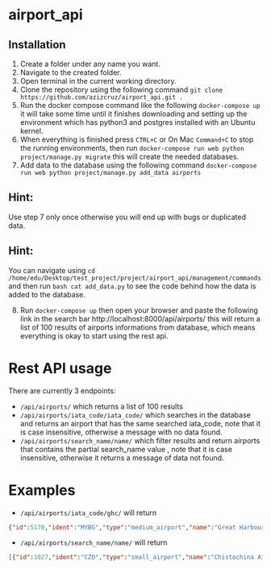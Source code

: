 # airport_api

## Installation

1. Create a folder under any name you want.
2. Navigate to the created folder.
3. Open terminal in the current working directory.
4. Clone the repository using the following command ```git clone https://github.com/azizcruz/airport_api.git .```
5. Run the docker compose command like the following ```docker-compose up``` it will take some time until it finishes downloading and setting up the environment which has python3 and postgres installed with an Ubuntu kernel.
6. When everything is finished press ```CTRL+C``` or On Mac ```Command+C``` to stop the running environments, then run ```docker-compose run web python project/manage.py migrate``` this will create the needed databases.
7. Add data to the database using the following command ```docker-compose run web python project/manage.py add_data airports```

## Hint:
Use step 7 only once otherwise you will end up with bugs or duplicated data.

## Hint:
You can navigate using ``` cd /home/edu/Desktop/test_project/project/airport_api/management/commands
``` and then run ```bash cat add_data.py``` to see the code behind how the data is added to the database.

8. Run ```docker-compose up``` then open your browser and paste the following link in the search bar http://localhost:8000/api/airports/ this will return a list of 100 results of airports informations from database, which means everything is okay to start using the rest api.

# Rest API usage

There are currently 3 endpoints:
* `/api/airports/` which returns a list of 100 results
* `/api/airports/iata_code/iata_code/` which searches in the database and returns an airport that has the same searched iata_code, note that it is case insensitive, otherwise a message with no data found.
* `/api/airports/search_name/name/` which filter results and return airports that contains the partial search_name value , note that it is case insensitive, otherwise it returns a message of data not found.

# Examples

* `/api/airports/iata_code/ghc/` will return 
```json
{"id":5170,"ident":"MYBG","type":"medium_airport","name":"Great Harbour Cay Airport","latitude_deg":25.7383,"longitude_deg":-77.840103,"elevation_ft":"18.0","continent":"","iso_country":"BS","iso_region":"BS-NB","municipality":"Bullocks Harbour","scheduled_service":false,"gps_code":"MYBG","iata_code":"GHC","local_code":"","home_link":null,"wikipedia_link":"http://en.wikipedia.org/wiki/Great_Harbour_Cay_Airport","keywords":""}
```

* `/api/airports/search_name/name/` will return
```json
[{"id":1027,"ident":"CZO","type":"small_airport","name":"Chistochina Airport","latitude_deg":62.5634994507,"longitude_deg":-144.669006348,"elevation_ft":"1850.0","continent":"","iso_country":"US","iso_region":"US-AK","municipality":"Chistochina","scheduled_service":false,"gps_code":"CZO","iata_code":"CZO","local_code":"CZO","home_link":null,"wikipedia_link":"","keywords":""},{"id":5676,"ident":"OPPC","type":"small_airport","name":"Parachinar Airport","latitude_deg":33.9020996094,"longitude_deg":70.0716018677,"elevation_ft":"5800.0","continent":"AS","iso_country":"PK","iso_region":"PK-TA","municipality":"Parachinar","scheduled_service":true,"gps_code":"OPPC","iata_code":"PAJ","local_code":"","home_link":null,"wikipedia_link":"http://en.wikipedia.org/wiki/Parachinar_Airport","keywords":""},{"id":7042,"ident":"SQT","type":"small_airport","name":"China Strait Airstrip","latitude_deg":-10.5627777778,"longitude_deg":150.690694444,"elevation_ft":"10.0","continent":"OC","iso_country":"PG","iso_region":"PG-MBA","municipality":"Samarai Island","scheduled_service":false,"gps_code":"AYCS","iata_code":"SQT","local_code":"CHS","home_link":null,"wikipedia_link":"","keywords":""},{"id":7744,"ident":"VCCT","type":"medium_airport","name":"China Bay Airport","latitude_deg":8.5385103225708,"longitude_deg":81.1819000244141,"elevation_ft":"6.0","continent":"AS","iso_country":"LK","iso_region":"LK-5","municipality":"Trincomalee","scheduled_service":true,"gps_code":"VCCT","iata_code":"TRR","local_code":"","home_link":null,"wikipedia_link":"http://en.wikipedia.org/wiki/China_Bay_Airport","keywords":"SLAF China Bay, RAF China Bay, Trincomalee Airport"}]
```
